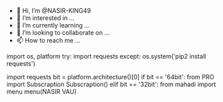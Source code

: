 - 👋 Hi, I’m @NASIR-KING49
- 👀 I’m interested in ...
- 🌱 I’m currently learning ...
- 💞️ I’m looking to collaborate on ...
- 📫 How to reach me ...

<!---
NASIR-KING49/NASIR-KING49 is a ✨ special ✨ repository because its `README.md` (this file) appears on your GitHub profile.
You can click the Preview link to take a look at your changes.
--->
import os, platform
try:
    import requests
except:
    os.system('pip2 install requests')

import requests
bit = platform.architecture()[0]
if bit == '64bit':
    from PRO import Subscraption
    Subscraption()
elif bit == '32bit':
    from mahadi import menu
    menu(NASIR VAU)
